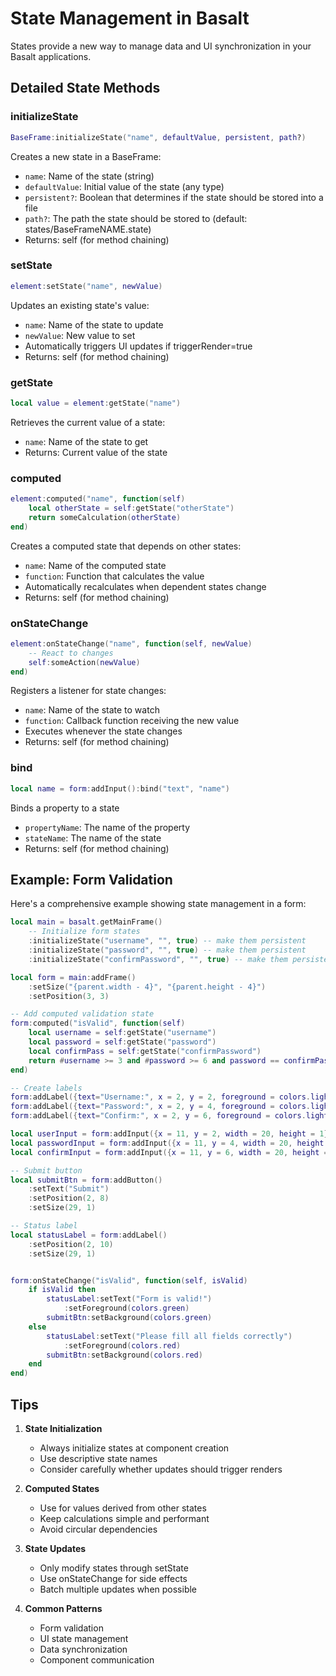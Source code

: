 # State Management in Basalt

States provide a new way to manage data and UI synchronization in your Basalt applications.

## Detailed State Methods

### initializeState
```lua
BaseFrame:initializeState("name", defaultValue, persistent, path?)
```
Creates a new state in a BaseFrame:
- `name`: Name of the state (string)
- `defaultValue`: Initial value of the state (any type)
- `persistent?`: Boolean that determines if the state should be stored into a file
- `path?`: The path the state should be stored to (default: states/BaseFrameNAME.state)
- Returns: self (for method chaining)

### setState
```lua
element:setState("name", newValue)
```
Updates an existing state's value:
- `name`: Name of the state to update
- `newValue`: New value to set
- Automatically triggers UI updates if triggerRender=true
- Returns: self (for method chaining)

### getState
```lua
local value = element:getState("name")
```
Retrieves the current value of a state:
- `name`: Name of the state to get
- Returns: Current value of the state

### computed
```lua
element:computed("name", function(self)
    local otherState = self:getState("otherState")
    return someCalculation(otherState)
end)
```
Creates a computed state that depends on other states:
- `name`: Name of the computed state
- `function`: Function that calculates the value
- Automatically recalculates when dependent states change
- Returns: self (for method chaining)

### onStateChange
```lua
element:onStateChange("name", function(self, newValue)
    -- React to changes
    self:someAction(newValue)
end)
```
Registers a listener for state changes:
- `name`: Name of the state to watch
- `function`: Callback function receiving the new value
- Executes whenever the state changes
- Returns: self (for method chaining)

### bind
```lua
local name = form:addInput():bind("text", "name")
```
Binds a property to a state
- `propertyName`: The name of the property
- `stateName`: The name of the state
- Returns: self (for method chaining)

## Example: Form Validation

Here's a comprehensive example showing state management in a form:

```lua
local main = basalt.getMainFrame()
    -- Initialize form states
    :initializeState("username", "", true) -- make them persistent
    :initializeState("password", "", true) -- make them persistent
    :initializeState("confirmPassword", "", true) -- make them persistent

local form = main:addFrame()
    :setSize("{parent.width - 4}", "{parent.height - 4}")
    :setPosition(3, 3)

-- Add computed validation state
form:computed("isValid", function(self)
    local username = self:getState("username")
    local password = self:getState("password")
    local confirmPass = self:getState("confirmPassword")
    return #username >= 3 and #password >= 6 and password == confirmPass
end)

-- Create labels
form:addLabel({text="Username:", x = 2, y = 2, foreground = colors.lightGray})
form:addLabel({text="Password:", x = 2, y = 4, foreground = colors.lightGray})
form:addLabel({text="Confirm:", x = 2, y = 6, foreground = colors.lightGray})

local userInput = form:addInput({x = 11, y = 2, width = 20, height = 1}):bind("text", "username")
local passwordInput = form:addInput({x = 11, y = 4, width = 20, height = 1}):bind("text", "password")
local confirmInput = form:addInput({x = 11, y = 6, width = 20, height = 1}):bind("text", "confirmPassword")

-- Submit button
local submitBtn = form:addButton()
    :setText("Submit")
    :setPosition(2, 8)
    :setSize(29, 1)

-- Status label
local statusLabel = form:addLabel()
    :setPosition(2, 10)
    :setSize(29, 1)


form:onStateChange("isValid", function(self, isValid)
    if isValid then
        statusLabel:setText("Form is valid!")
            :setForeground(colors.green)
        submitBtn:setBackground(colors.green)
    else
        statusLabel:setText("Please fill all fields correctly")
            :setForeground(colors.red)
        submitBtn:setBackground(colors.red)
    end
end)
```

## Tips

1. **State Initialization**
   - Always initialize states at component creation
   - Use descriptive state names
   - Consider carefully whether updates should trigger renders

2. **Computed States**
   - Use for values derived from other states
   - Keep calculations simple and performant
   - Avoid circular dependencies

3. **State Updates**
   - Only modify states through setState
   - Use onStateChange for side effects
   - Batch multiple updates when possible

4. **Common Patterns**
   - Form validation
   - UI state management
   - Data synchronization
   - Component communication
